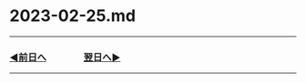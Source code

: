 # 2023-02-25.md

---

### [◀️前日へ](https://github.com/yuasys/chatty-journal/blob/main/2023/02/2023-02-24.md)&emsp;&emsp;&emsp;&emsp;[翌日へ▶️](https://github.com/yuasys/chatty-journal/blob/main/2023/02/2023-02-26.md)

---
